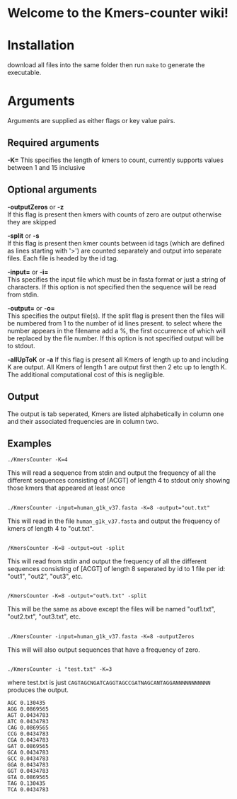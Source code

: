 # Welcome to the Kmers-counter wiki!

# Installation
download all files into the same folder then run `make` to generate the executable.

# Arguments
Arguments are supplied as either flags or key value 
pairs.

## Required arguments

**-K=<integer>** 
This specifies the length of kmers to count, currently supports values between 1 and 15 inclusive


## Optional arguments

**-outputZeros** or **-z**  
If this flag is present then kmers with counts of 
zero are output otherwise they are skipped

**-split** or **-s**  
If this flag is present then kmer counts between id tags (which are defined as lines starting with '>') 
are counted separately and output into separate files. Each file is headed by the id tag.

**-input=<filename>** or **-i=<filename>**  
This specifies the input file which must be in fasta format or just a string of characters. If this option is not specified then the sequence will be read from stdin.

**-output=<filename>** or **-o=<filename>**  
This specifies the output file(s). If the split flag is present then the files will be numbered from 1 to the number of id lines present. to select where the number appears in the filename add a %, the first occurrence of which will be replaced by the file number. If this option is not specified output will be to stdout.

**-allUpToK** or **-a**
If this flag is present all Kmers of length up to and including K are output. 
All Kmers of length 1 are output first then 2 etc up to length K. 
The additional computational cost of this is negligible.

## Output
The output is tab seperated, Kmers are listed alphabetically in column one and their associated frequencies are in column two.

## Examples
    ./KmersCounter -K=4

This will read a sequence from stdin and output the frequency of all the different sequences 
consisting of [ACGT] of length 4 to stdout only showing those kmers that appeared at least once

##

    ./KmersCounter -input=human_g1k_v37.fasta -K=8 -output="out.txt"  
This will read in the file `human_g1k_v37.fasta` and 
output the frequency of kmers of length 4 to "out.txt".

##

    /KmersCounter -K=8 -output=out -split 
This will read from stdin and output the frequency of all the different sequences consisting of [ACGT] of length 8 seperated by id to 1 file per id: "out1", "out2", "out3", etc.

##

    /KmersCounter -K=8 -output="out%.txt" -split 
This will be the same as above except the files will be named "out1.txt", "out2.txt", "out3.txt", etc.

##

    ./KmersCounter -input=human_g1k_v37.fasta -K=8 -outputZeros
This will will also output sequences that have a frequency of zero.

##

    ./KmersCounter -i "test.txt" -K=3
where test.txt is just `CAGTAGCNGATCAGGTAGCCGATNAGCANTAGGANNNNNNNNNNN`
produces the output.  

    AGC	0.130435
    AGG	0.0869565
    AGT	0.0434783
    ATC	0.0434783
    CAG	0.0869565  
    CCG	0.0434783  
    CGA	0.0434783  
    GAT	0.0869565  
    GCA	0.0434783  
    GCC	0.0434783  
    GGA	0.0434783  
    GGT	0.0434783  
    GTA	0.0869565  
    TAG	0.130435  
    TCA	0.0434783